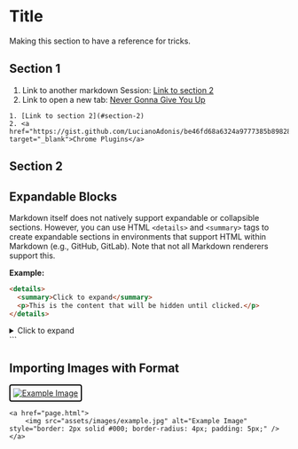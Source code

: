 # Title

Making this section to have a reference for tricks.

## Section 1

1. Link to another markdown Session: [Link to section 2](#section-2)
2. Link to open a new tab: <a href="https://gist.github.com/LucianoAdonis/be46fd68a6324a9777385b8982885cc3" target="_blank">Never Gonna Give You Up</a>

```
1. [Link to section 2](#section-2)
2. <a href="https://gist.github.com/LucianoAdonis/be46fd68a6324a9777385b8982885cc3" target="_blank">Chrome Plugins</a>
```

## Section 2

## Expandable Blocks

Markdown itself does not natively support expandable or collapsible sections. However, you can use HTML `<details>` and `<summary>` tags to create expandable sections in environments that support HTML within Markdown (e.g., GitHub, GitLab). Note that not all Markdown renderers support this.

**Example:**

```markdown
<details>
  <summary>Click to expand</summary>
  <p>This is the content that will be hidden until clicked.</p>
</details>

````
<details>
  <summary>Click to expand</summary>
  <p>This is the content that will be hidden until clicked.</p>
</details>
```




## Importing Images with Format

<a href="page.html">
    <img src="assets/images/example.jpg" alt="Example Image" style="border: 2px solid #000; border-radius: 4px; padding: 5px;" />
</a>

```
<a href="page.html">
    <img src="assets/images/example.jpg" alt="Example Image" style="border: 2px solid #000; border-radius: 4px; padding: 5px;" />
</a>
```



